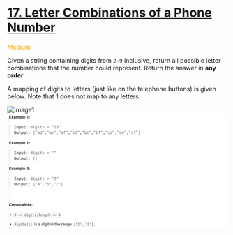 # [17. Letter Combinations of a Phone Number](https://leetcode.com/problems/letter-combinations-of-a-phone-number/description/)

<span style="color:orange">Medium<span>

Given a string containing digits from `2-9` inclusive, return all possible letter combinations that the number could represent. Return the answer in **any order**.

A mapping of digits to letters (just like on the telephone buttons) is given below. Note that 1 does not map to any letters.

<img src="https://assets.leetcode.com/uploads/2022/03/15/1200px-telephone-keypad2svg.png" alt="image1" width="300"/>

<img src="Q.png" alt="image2" width="800"/>